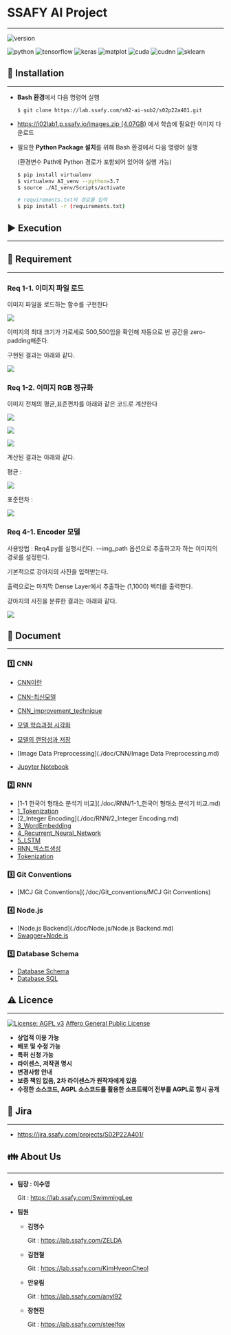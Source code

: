 # __SSAFY AI Project__

---

![version](https://img.shields.io/badge/version-2.1.0-orange?logo=star)

![python](https://img.shields.io/badge/python-3.7.4-brightgreen?logo=python)
![tensorflow](https://img.shields.io/badge/tensorflow-2.0.0-yellow?logo=tensorflow)
![keras](https://img.shields.io/badge/keras-2.2.4-red?logo=keras)
![matplot](https://img.shields.io/badge/matplot-3.2.1-yellowgreen?logo=matplot)
![cuda](https://img.shields.io/badge/cuda-10.0-green?logo=nvidia)
![cudnn](https://img.shields.io/badge/cudnn-7.5-green?logo=nvidia)
![sklearn](https://img.shields.io/badge/sklearn-0.22.1-red?logo=sklearn)



## :strawberry: Installation

---

- **Bash 환경**에서 다음 명령어 실행

  `$ git clone https://lab.ssafy.com/s02-ai-sub2/s02p22a401.git`

- [https://i02lab1.p.ssafy.io/images.zip (4.07GB)](https://i02lab1.p.ssafy.io/images.zip) 에서 학습에 필요한 이미지 다운로드

- 필요한 **Python Package 설치**를 위해 Bash 환경에서 다음 명령어 실행

  (환경변수 Path에 Python 경로가 포함되어 있어야 실행 가능)

  ```bash
  $ pip install virtualenv
  $ virtualenv AI_venv --python=3.7
  $ source ./AI_venv/Scripts/activate
  
  # requirements.txt의 경로를 입력
  $ pip install -r (requirements.txt)
  ```



## :arrow_forward: Execution

---



## :memo: Requirement

---

### Req 1-1. 이미지 파일 로드

이미지 파일을 로드하는 함수를 구현한다 

![](./doc/Image/code_req11.PNG)  

이미지의 최대 크기가 가로세로 500,500임을 확인해 자동으로 빈 공간을 zero-padding해준다. 

구현된 결과는 아래와 같다. 

![](./doc/Image/result_req11.PNG)



### Req 1-2. 이미지 RGB 정규화

이미지 전체의 평균,표준편차를 아래와 같은 코드로 계산한다 

![](./doc/Image/code_req12.PNG) 

![](./doc/Image/code2_req12.PNG) 

![](./doc/Image/code3_req12.PNG)  

계산된 결과는 아래와 같다. 

평균 :

![](./doc/Image/result_req12.PNG) 

표준편차 :  

![](./doc/Image/result2_req12.PNG)



### Req 4-1. Encoder 모델

사용방법 : Req4.py를 실행시킨다. --img_path 옵션으로 추출하고자 하는 이미지의 경로를 설정한다. 

기본적으로 강아지의 사진을 입력받는다. 

출력으로는 마지막 Dense Layer에서 추출하는 (1,1000) 벡터를 출력한다.

강아지의 사진을 분류한 결과는 아래와 같다. 

![](./doc/Image/result_req41.PNG)



## :newspaper: Document

---

### :one: CNN

- [CNN이란](./doc/CNN/CNN이란.md)
- [CNN-최신모델](./doc/CNN/CNN-최신모델.md)

- [CNN_improvement_technique](./doc/CNN/cnn_improvement_technique.md)
- [모델 학습과정 시각화](./doc/CNN/모델_학습과정_시각화.md)

- [모델의 랜덤성과 저장](./doc/CNN/모델의_랜덤성과_저장.md)
- [Image Data Preprocessing](./doc/CNN/Image Data Preprocessing.md)
- [Jupyter Notebook](./doc/CNN/)



### :two: RNN

- [1-1 한국어 형태소 분석기 비교](./doc/RNN/1-1_한국어 형태소 분석기 비교.md)
- [1_Tokenization](./doc/RNN/1_Tokenization.md)
- [2_Integer Encoding](./doc/RNN/2_Integer Encoding.md)
- [3_WordEmbedding](./doc/RNN/3_WordEmbedding.md)
- [4_Recurrent_Neural_Network](./doc/RNN/4_Recurrent_Neural_Network.md)
- [5_LSTM](./doc/RNN/5_LSTM.md)
- [RNN_텍스트생성](./doc/RNN/RNN_텍스트생성.md)
- [Tokenization](./doc/RNN/tokenization.md)



### :three: Git Conventions

- [MCJ Git Conventions](./doc/Git_conventions/MCJ Git Conventions)



### :four: Node.js

- [Node.js Backend](./doc/Node.js/Node.js Backend.md)
- [Swagger+Node.js](./doc/Node.js/Swagger+Node.js.md)



### :five: Database Schema

- [Database Schema](./doc/Database/Database_Schema.png)
- [Database SQL](./doc/Database/Database_Sql.sql)



## :warning: Licence

---

[![License: AGPL v3](https://img.shields.io/badge/License-AGPL%20v3-blue.svg)](https://www.gnu.org/licenses/agpl-3.0) [Affero General Public License](https://www.gnu.org/licenses/agpl-3.0.html)

- **상업적 이용 가능**
- **배포 및 수정 가능**
- **특허 신청 가능**
- **라이센스, 저작권 명시**
- **변경사항 안내**
- **보증 책임 없음, 2차 라이센스가 원작자에게 있음**
- **수정한 소스코드, AGPL 소스코드를 활용한 소프트웨어 전부를 AGPL로 항시 공개**



## :date: Jira

---

- https://jira.ssafy.com/projects/S02P22A401/



## :family: About Us

---

- **팀장 : 이수영**

  Git : https://lab.ssafy.com/SwimmingLee

- **팀원**

  - **김명수**

    Git : https://lab.ssafy.com/ZELDA

  - **김현철**

    Git : https://lab.ssafy.com/KimHyeonCheol

  - **안유림**

    Git : https://lab.ssafy.com/anyl92

  - **장현진**

    Git : https://lab.ssafy.com/steelfox

